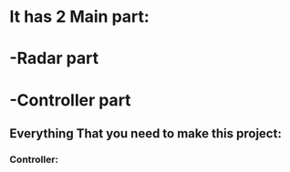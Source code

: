# It has 2 Main part:
#                    -Radar part
#                    -Controller part

## Everything That you need to make this project:
### Controller:
